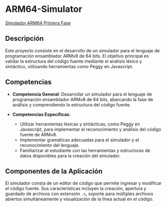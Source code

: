 # ARM64-Simulator

[Simulador ARM64 Primera Fase ](https://Aguare.github.io/ARM64-Simulator/Grammar/index.html)

## Descripción

Este proyecto consiste en el desarrollo de un simulador para el lenguaje de programación ensamblador ARMv8 de 64 bits. El objetivo principal es validar la estructura del código fuente mediante el análisis léxico y sintáctico, utilizando herramientas como Peggy en Javascript.

## Competencias

- **Competencia General**: Desarrollar un simulador para el lenguaje de programación ensamblador ARMv8 de 64 bits, abarcando la fase de análisis y comprendiendo la estructura del código fuente.
  
- **Competencias Específicas**:
  - Utilizar herramientas léxicas y sintácticas, como Peggy en Javascript, para implementar el reconocimiento y análisis del código fuente de ARMv8.
  - Implementar gramáticas adecuadas para el simulador y el reconocimiento del lenguaje.
  - Familiarizar al estudiante con las herramientas y estructuras de datos disponibles para la creación del simulador.

## Componentes de la Aplicación

El simulador consta de un editor de código que permite ingresar y modificar el código fuente. Sus características incluyen la creación, apertura y guardado de archivos con extensión `.s`, soporte para múltiples archivos abiertos simultáneamente y visualización de la línea actual en el código.


